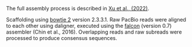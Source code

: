 The full assembly process is described in [Xu et al., (2022)](https://onlinelibrary.wiley.com/doi/full/10.1111/1755-0998.13689).

Scaffolding using [bowtie 2]() version 2.3.3.1. Raw PacBio reads were aligned to each other using daligner, executed using the [falcon]() (version 0.7) assembler (Chin et al., 2016). Overlapping reads and raw subreads were processed to produce consensus sequences. 
